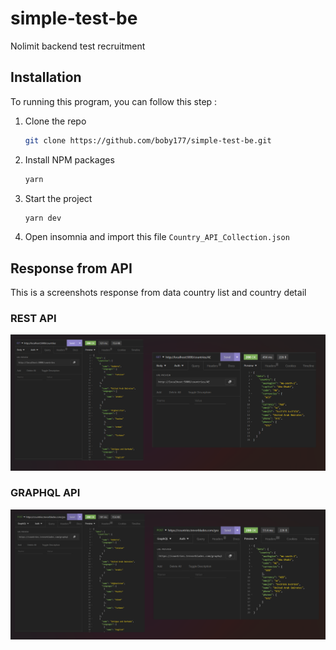 # simple-test-be
Nolimit backend test recruitment

## Installation

To running this program, you can follow this step : 
1. Clone the repo
   ```sh
   git clone https://github.com/boby177/simple-test-be.git
   ```
2. Install NPM packages
   ```sh
   yarn
   ```
3. Start the project
   ```sh
   yarn dev
   ```
4. Open insomnia and import this file `Country_API_Collection.json`

## Response from API
This is a screenshots response from data country list and country detail

### REST API
![REST](https://raw.githubusercontent.com/boby177/simple-test-be/main/img/response%20REST.png)

### GRAPHQL API
![GRAPHQL](https://raw.githubusercontent.com/boby177/simple-test-be/main/img/response%20GraphQL.png)

